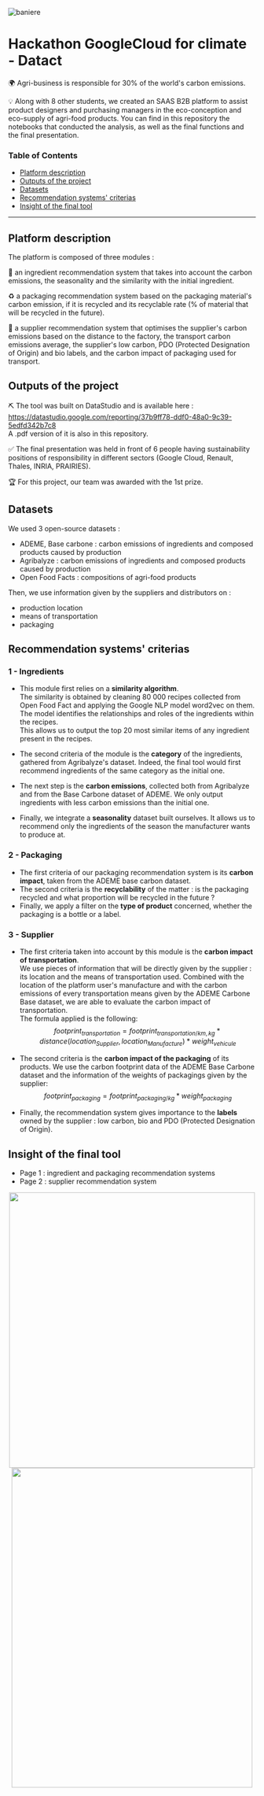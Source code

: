 ![baniere](https://user-images.githubusercontent.com/74012095/177355542-0d9f9e33-04ca-4684-b107-3de62fba269f.png)
# Hackathon GoogleCloud for climate - Datact
:earth_africa:   Agri-business is responsible for 30% of the world's carbon emissions.  
  
:bulb:   Along with 8 other students, we created an SAAS B2B platform to assist product designers and purchasing managers in the eco-conception and eco-supply of agri-food products. You can find in this repository the notebooks that conducted the analysis, as well as the final functions and the final presentation.   

### Table of Contents  
- [Platform description](#platform-description)  
- [Outputs of the project](#outputs-of-the-project)  
- [Datasets](#datasets)  
- [Recommendation systems' criterias](#recommendation-systems-criterias)
- [Insight of the final tool](#insight-of-the-final-tool)  
***
  
## Platform description
The platform is composed of three modules :  
  
  :ear_of_rice: an ingredient recommendation system that takes into account the carbon emissions, the seasonality and the similarity with the initial ingredient.   
  
  :recycle: a packaging recommendation system based on the packaging material's carbon emission, if it is recycled and its recyclable rate (% of material that will be recycled in the future).  
  
  :tractor: a supplier recommendation system that optimises the supplier's carbon emissions based on the distance to the factory, the transport carbon emissions average, the supplier's low carbon, PDO (Protected Designation of Origin) and bio labels, and the carbon impact of packaging used for transport.  
  
## Outputs of the project
    
:pick:   The tool was built on DataStudio and is available here :  
https://datastudio.google.com/reporting/37b9ff78-ddf0-48a0-9c39-5edfd342b7c8  
A .pdf version of it is also in this repository. 
  
:white_check_mark:  The final presentation was held in front of 6 people having sustainability positions of responsibility in different sectors (Google Cloud, Renault, Thales, INRIA, PRAIRIES).  
  
:trophy:   For this project, our team was awarded with the 1st prize.    
  
## Datasets 
We used 3 open-source datasets :  
- ADEME, Base carbone : carbon emissions of ingredients and composed products caused by production
- Agribalyze : carbon emissions of ingredients and composed products caused by production
- Open Food Facts : compositions of agri-food products  
  
Then, we use information given by the suppliers and distributors on :
- production location
- means of transportation
- packaging
  
## Recommendation systems' criterias
### 1 - Ingredients 
- This module first relies on a **similarity algorithm**.  
The similarity is obtained by cleaning 80 000 recipes collected from Open Food Fact and applying the Google NLP model word2vec on them. The model identifies the relationships and roles of the ingredients within the recipes.  
This allows us to output the top 20 most similar items of any ingredient present in the recipes.  
  
- The second criteria of the module is the **category** of the ingredients, gathered from Agribalyze's dataset. Indeed, the final tool would first recommend ingredients of the same category as the initial one.  
  
- The next step is the **carbon emissions**, collected both from Agribalyze and from the Base Carbone dataset of ADEME. We only output ingredients with less carbon emissions than the initial one.  
  
- Finally, we integrate a **seasonality** dataset built ourselves. It allows us to recommend only the ingredients of the season the manufacturer wants to produce at.  

### 2 - Packaging 
- The first criteria of our packaging recommendation system is its **carbon impact**, taken from the ADEME base carbon dataset.
- The second criteria is the **recyclability** of the matter : is the packaging recycled and what proportion will be recycled in the future ? 
- Finally, we apply a filter on the **type of product** concerned, whether the packaging is a bottle or a label. 

### 3 - Supplier
- The first criteria taken into account by this module is the **carbon impact of transportation**.  
We use pieces of information that will be directly given by the supplier : its location and the means of transportation used. Combined with the location of the platform user's manufacture and with the carbon emissions of every transportation means given by the ADEME Carbone Base dataset, we are able to evaluate the carbon impact of transportation.  
The formula applied is the following:  
$$footprint_{transportation} = footprint_{transportation/km,kg}*distance(location_{Supplier}, location_{Manufacture})*weight_{vehicule}$$

- The second criteria is the **carbon impact of the packaging** of its products. We use the carbon footprint data of the ADEME Base Carbone dataset and the information of the weights of packagings given by the supplier:  
$$footprint_{packaging} = footprint_{packaging/kg}*weight_{packaging}$$

- Finally, the recommendation system gives importance to the **labels** owned by the supplier : low carbon, bio and PDO (Protected Designation of Origin).   
  
## Insight of the final tool

- Page 1 : ingredient and packaging recommendation systems
- Page 2 : supplier recommendation system   

<p align="center">
  <a href="url">
    <img src="https://user-images.githubusercontent.com/74012095/177353928-680f72ec-2c09-4ea9-a998-2bcf6033f83e.jpg" height="560" width="500" >
  <a href="url">
    <img src="https://user-images.githubusercontent.com/74012095/177355713-d2edabe0-547c-4e9c-88eb-5f98792a52a7.jpg" height="650" width="490" >
</p>
